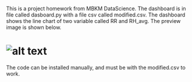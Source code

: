 This is a project homework from MBKM DataScience.
The dashboard is in file called dasboard.py with a file csv called modified.csv.
The dashboard shows the line chart of two variable called RR and RH_avg.
The preview image is shown below.
# ![alt text](https://github.com/[username]/[reponame]/blob/[branch]/image.jpg?raw=true)

The code can be installed manually, and must be with the modified.csv to work.

